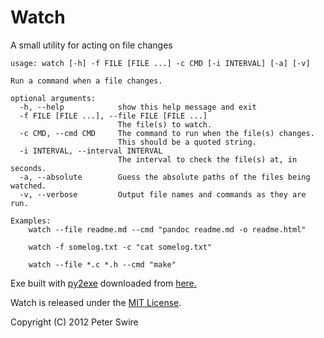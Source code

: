 # Watch
A small utility for acting on file changes


	usage: watch [-h] -f FILE [FILE ...] -c CMD [-i INTERVAL] [-a] [-v]

	Run a command when a file changes.

	optional arguments:
	  -h, --help            show this help message and exit
	  -f FILE [FILE ...], --file FILE [FILE ...]
	                        The file(s) to watch.
	  -c CMD, --cmd CMD     The command to run when the file(s) changes. 
	                        This should be a quoted string.
	  -i INTERVAL, --interval INTERVAL
	                        The interval to check the file(s) at, in seconds.
	  -a, --absolute        Guess the absolute paths of the files being watched.
	  -v, --verbose         Output file names and commands as they are run.

	Examples:
	    watch --file readme.md --cmd "pandoc readme.md -o readme.html"

	    watch -f somelog.txt -c "cat somelog.txt"

	    watch --file *.c *.h --cmd "make"


Exe built with [py2exe] downloaded from [here.](http://www.lfd.uci.edu/~gohlke/pythonlibs/#py2exe)

Watch is released under the [MIT License].

Copyright (C) 2012 Peter Swire


[MIT License]: http://www.opensource.org/licenses/mit-license.html
[py2exe]: http://www.py2exe.org/
